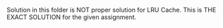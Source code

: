 Solution in this folder is NOT proper solution for LRU Cache.
This is THE EXACT SOLUTION for the given assignment.